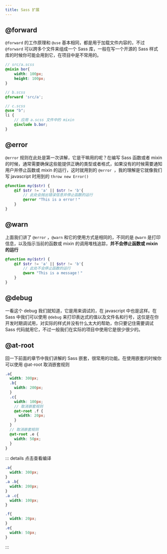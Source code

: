 ```yaml
---
title: Sass 扩展
---
```


## @forward
`@forward` 的工作原理和 `@use` 基本相同，都是用于加载文件内容的，不过 `@forward` 可以跨多个文件来组成一个 Sass 库，一般在写一个开源的 Sass 样式库的时候你可能会用到它，在项目中是不常用的。
```scss
// src/a.scss
@mixin bor{
	width: 100px;
	height: 100px;
}

// b.scss
@forward 'src/a';

// c.scss
@use "b";
li {
	// 应用 a.scss 文件中的 mixin
	@include b.bor;
}
```

## @error
`@error` 规则在此处是第一次讲解，它是干嘛用的呢？在编写 Sass 函数或者 mixin 的时候，通常需要确保这些能提供正确的类型或者格式，如果没有的时候需要通知用户并停止函数或 mixin 的运行，这时就用到的 `@error `，我的理解是它就像我们写 javascript 时用到的 `throw new Error()`
```scss
@function my($str) {
	@if $str != 'a' || $str != 'b'{
		// 此处会抛出错误信息并停止函数的运行
		@error "This is a error！"
	}
}
```

## @warn
上面我们讲了 `@error` ，`@warn` 和它的使用方式是相同的，不同的是 `@warn` 是打印信息，以及指示当前的函数或 mixin 的调用堆栈追踪，**并不会停止函数或 mixin 的运行**
```scss
@function my($str) {
	@if $str != 'a' || $str != 'b'{
		// 此处不会停止函数的运行
		@warn "This is a message！"
	}
}
```

## @debug
一看这个 debug 我们就知道，它是用来调试的，在 javascript 中也是这样。在 Sass 中我们可以使用 `@debug` 来打印表达式的值以及文件名和行号，这仅是在你开发时期调试用，对实际的样式并没有什么太大的帮助，你只要记住需要调试 Sass 代码就用它，不过一般我们在实际的项目中使用它是很少很少的。

## @at-root
回一下前面的章节中我们讲解的 Sass 嵌套，很常用的功能。在使用嵌套的时候你可以使用 @at-root 取消嵌套规则
```scss
.a{
  width: 300px;
  .b{
    width: 200px;
  }
  .c{
    width: 100px;
    // 取消嵌套规则
    @at-root .f {
      width: 20px;
    }
  }
  // 取消嵌套规则
  @at-root .e {
    width: 50px;
  }
}
```
::: details 点击查看编译
```css {11-16}
.a{
  width: 300px;
}
.a .b{
  width: 200px;
}
.a .c{
  width: 100px;
}

.f{
  width: 20px;
}
.e{
  width: 50px;
}
```
:::